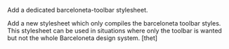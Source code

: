 Add a dedicated barceloneta-toolbar stylesheet.

Add a new stylesheet which only compiles the barceloneta toolbar styles.
This stylesheet can be used in situations where only the toolbar is wanted but
not the whole Barceloneta design system.
[thet]
